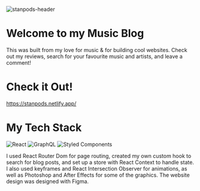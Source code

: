 ![stanpods-header](https://github.com/stanleyylin/StanPods/assets/88297063/ec0d55c5-ce0f-4d39-82b2-57d140fc3c46)

# Welcome to my Music Blog
This was built from my love for music & for building cool websites. Check out my reviews, search for your favourite music and artists, and leave a comment!

# Check it Out!
https://stanpods.netlify.app/ 

# My Tech Stack
![React](https://img.shields.io/badge/react-%2320232a.svg?style=for-the-badge&logo=react&logoColor=%2361DAFB)
![GraphQL](https://img.shields.io/badge/-GraphQL-E10098?style=for-the-badge&logo=graphql&logoColor=white)
![Styled Components](https://img.shields.io/badge/styled--components-DB7093?style=for-the-badge&logo=styled-components&logoColor=white)

I used React Router Dom for page routing, created my own custom hook to search for blog posts, and set up a store with React Context to handle state. I also used keyframes and React Intersection Observer for animations, as well as Photoshop and After Effects for some of the graphics. The website design was designed with Figma. 
